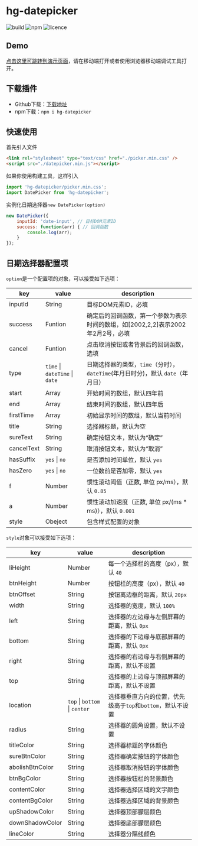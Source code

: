 # hg-datepicker
![build](https://img.shields.io/badge/build-passed-brightgreen.svg)
![npm](https://img.shields.io/badge/npm-v0.1.16-blue.svg)
![licence](https://img.shields.io/badge/licence-MIT-orange.svg)
## Demo
[点击这里可跳转到演示页面](https://hamger.github.io/demo/datepicker/datepicker.html)，请在移动端打开或者使用浏览器移动端调试工具打开。 
## 下载插件
* Github下载：[下载地址](https://github.com/hamger/hg-datepicker)
* npm下载：`npm i hg-datepicker`
## 快速使用 
首先引入文件
```html
<link rel="stylesheet" type="text/css" href="./picker.min.css" />
<script src="./datepicker.min.js"></script>
```
如果你使用构建工具，这样引入
```js
import 'hg-datepicker/picker.min.css';
import DatePicker from 'hg-datepicker';
```
实例化日期选择器`new DatePicker(option)`
```js
new DatePicker({
    inputId: 'date-input', // 目标DOM元素ID
    success: function(arr) { // 回调函数
        console.log(arr);
    }
});
```
## 日期选择器配置项
`option`是一个配置项的对象，可以接受如下选项：

key | value | description
--------|------|-----
inputId | String | 目标DOM元素ID，必填
success | Funtion  |  确定后的回调函数，第一个参数为表示时间的数组，如[2002,2,2]表示2002年2月2号，必填
cancel | Funtion  |  点击取消按钮或者背景后的回调函数，选填
type | `time` \| `dateTime` \| `date` | 日期选择器的类型，`time`（分时），`dateTime`(年月日时分)，默认 `date`（年月日）
start | Array<Number> | 开始时间的数组，默认四年前
end | Array<Number> | 结束时间的数组，默认四年后
firstTime | Array<Number> | 初始显示时间的数组，默认当前时间
title | String | 选择器标题，默认为空
sureText | String | 确定按钮文本，默认为“确定”
cancelText | String | 取消按钮文本，默认为“取消”
hasSuffix | `yes` \| `no` | 是否添加时间单位，默认 `yes`
hasZero | `yes` \| `no` | 一位数前是否加零，默认 `yes`
f | Number | 惯性滚动阈值（正数, 单位 px/ms），默认 `0.85`
a | Number | 惯性滚动加速度（正数, 单位 px/(ms * ms)），默认 `0.001`
style | Obeject | 包含样式配置的对象

`style`对象可以接受如下选项：

key | value | description
--------|------|-----
liHeight | Number | 每一个选择栏的高度（px），默认 `40`
btnHeight | Number | 按钮栏的高度（px），默认 `40`
btnOffset | String | 按钮离边框的距离，默认 `20px`
width | String | 选择器的宽度，默认 `100%`
left | String | 选择器的左边缘与左侧屏幕的距离，默认 `0px`
bottom | String | 选择器的下边缘与底部屏幕的距离，默认 `0px`
right | String | 选择器的右边缘与右侧屏幕的距离，默认不设置
top | String | 选择器的上边缘与顶部屏幕的距离，默认不设置
location | `top` \| `bottom` \| `center` | 选择器垂直方向的位置，优先级高于`top`和`bottom`，默认不设置
radius | String | 选择器的圆角设置，默认不设置
titleColor | String | 选择器标题的字体颜色
sureBtnColor | String | 选择器确定按钮的字体颜色
abolishBtnColor | String | 选择器取消按钮的字体颜色
btnBgColor | String | 选择器按钮栏的背景颜色
contentColor | String | 选择器选择区域的文字颜色
contentBgColor | String | 选择器选择区域的背景颜色
upShadowColor | String | 选择器顶部朦层颜色
downShadowColor | String | 选择器底部朦层颜色
lineColor | String | 选择器分隔线颜色
